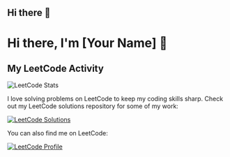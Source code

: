 ## Hi there 👋

<!--
**jharsh1202/jharsh1202** is a ✨ _special_ ✨ repository because its `README.md` (this file) appears on your GitHub profile.

Here are some ideas to get you started:

- 🔭 I’m currently working on ...
- 🌱 I’m currently learning ...
- 👯 I’m looking to collaborate on ...
- 🤔 I’m looking for help with ...
- 💬 Ask me about ...
- 📫 How to reach me: ...
- 😄 Pronouns: ...
- ⚡ Fun fact: ...
-->

# Hi there, I'm [Your Name] 👋

## My LeetCode Activity

![LeetCode Stats](https://leetcode-stats-api.herokuapp.com/harshit120299)

I love solving problems on LeetCode to keep my coding skills sharp. Check out my LeetCode solutions repository for some of my work:

[![LeetCode Solutions](https://img.shields.io/badge/LeetCode-Solutions-brightgreen)](https://github.com/jharsh1202/jharsh1202)

You can also find me on LeetCode:

[![LeetCode Profile](https://img.shields.io/badge/LeetCode-Profile-blue)](https://leetcode.com/harshit120299)
